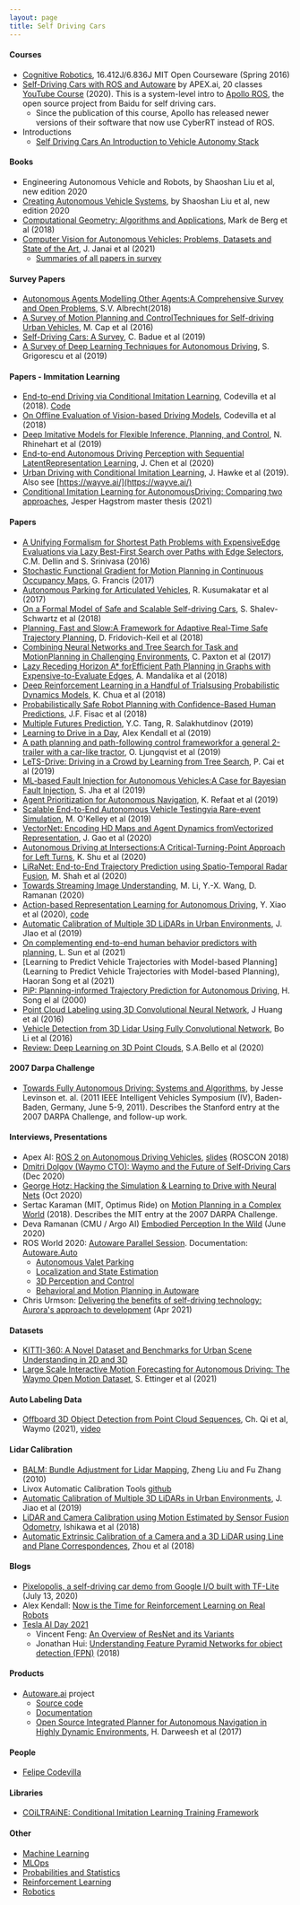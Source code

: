 ```yaml
---
layout: page
title: Self Driving Cars
---
```

#### Courses
* <a href="https://ocw.mit.edu/courses/aeronautics-and-astronautics/16-412j-cognitive-robotics-spring-2016/">Cognitive Robotics</a>, 16.412J/6.836J MIT Open Courseware (Spring 2016)
* <a href="https://www.apex.ai/autoware-course">Self-Driving Cars with ROS and Autoware</a> by APEX.ai, 20 classes <a href="https://www.youtube.com/watch?v=XTmlhvlmcf8&t=4103s">YouTube Course</a> (2020). This is a system-level intro to [Apollo ROS](http://www.apollo.auto/), the open source project from Baidu for self driving cars.
  * Since the publication of this course, Apollo has released newer versions of their software that now use CyberRT instead of ROS.
* Introductions
  * [Self Driving Cars An Introduction to Vehicle Autonomy Stack](https://www.youtube.com/watch?v=VEY55D_vqt0&t=373s)

#### Books
* Engineering Autonomous Vehicle and Robots, by Shaoshan Liu et al, new edition 2020
* [Creating Autonomous Vehicle Systems](https://innovate.ieee.org/wp-content/uploads/2020/03/MC-CAVS.pdf), by Shaoshan Liu et al, new edition 2020
* [Computational Geometry: Algorithms and Applications](https://www.amazon.com/Computational-Geometry-Applications-Mark-Berg/dp/3540779736), Mark de Berg et al (2018)
* [Computer Vision for Autonomous Vehicles: Problems, Datasets and State of the Art](https://arxiv.org/pdf/1704.05519.pdf), J. Janai et al (2021)
  * [Summaries of all papers in survey](http://www.cvlibs.net/projects/autonomous_vision_survey/)

#### Survey Papers
* [Autonomous Agents Modelling Other Agents:A Comprehensive Survey and Open Problems](https://arxiv.org/pdf/1709.08071.pdf), S.V. Albrecht(2018)
* [A Survey of Motion Planning and ControlTechniques for Self-driving Urban Vehicles](https://arxiv.org/pdf/1604.07446.pdf), M. Cap et al (2016)
* [Self-Driving Cars: A Survey](https://arxiv.org/pdf/1901.04407.pdf), C. Badue et al (2019)
* [A Survey of Deep Learning Techniques for Autonomous Driving](https://arxiv.org/pdf/1910.07738.pdf), S. Grigorescu et al (2019)

#### Papers - Immitation Learning
* [End-to-end Driving via Conditional Imitation Learning](https://arxiv.org/pdf/1710.02410.pdf), Codevilla et al (2018). [Code](https://github.com/carla-simulator/imitation-learning)
* [On Offline Evaluation of Vision-based Driving Models](https://arxiv.org/pdf/1809.04843.pdf), Codevilla et al (2018)
* [Deep Imitative Models for Flexible Inference, Planning, and Control](https://arxiv.org/pdf/1810.06544v2.pdf), N. Rhinehart et al (2019)
* [End-to-end Autonomous Driving Perception with Sequential LatentRepresentation Learning](https://arxiv.org/pdf/2003.12464v1.pdf), J. Chen et al (2020)
* [Urban Driving with Conditional Imitation Learning](https://ml4ad.github.io/files/papers/Urban%20Driving%20With%20Conditional%20Imitation%20Learning.pdf), J. Hawke et al (2019). Also see [https://wayve.ai/](https://wayve.ai/)
* [Conditional Imitation Learning for AutonomousDriving: Comparing two approaches](https://www.diva-portal.org/smash/get/diva2:1540120/FULLTEXT01.pdf), Jesper Hagstrom master thesis (2021)

#### Papers
* [A Unifying Formalism for Shortest Path Problems with ExpensiveEdge Evaluations via Lazy Best-First Search over Paths with Edge Selectors](https://arxiv.org/pdf/1603.03490.pdf), C.M. Dellin and S. Srinivasa (2016)
* [Stochastic Functional Gradient for Motion Planning in Continuous Occupancy Maps](https://arxiv.org/pdf/1703.00194.pdf), G. Francis (2017)
* [Autonomous Parking for Articulated Vehicles](https://www.researchgate.net/publication/321748359_Autonomous_Parking_for_Articulated_Vehicles), R. Kusumakatar et al (2017)
* [On a Formal Model of Safe and Scalable Self-driving Cars](https://arxiv.org/pdf/1708.06374.pdf), S. Shalev-Schwartz et al (2018)
* [Planning, Fast and Slow:A Framework for Adaptive Real-Time Safe Trajectory Planning](https://arxiv.org/pdf/1710.04731.pdf), D. Fridovich-Keil et al (2018)
* [Combining Neural Networks and Tree Search for Task and MotionPlanning in Challenging  Environments](https://arxiv.org/pdf/1703.07887.pdf), C. Paxton et al (2017)
* [Lazy Receding Horizon A* forEfficient Path Planning in Graphs with Expensive-to-Evaluate Edges](https://arxiv.org/pdf/1803.04998.pdf), A. Mandalika et al (2018)
* [Deep Reinforcement Learning in a Handful of Trialsusing Probabilistic Dynamics Models](https://arxiv.org/pdf/1805.12114.pdf), K. Chua et al (2018)
* [Probabilistically Safe Robot Planning with Confidence-Based Human Predictions](https://arxiv.org/abs/1806.00109), J.F. Fisac et al (2018)
* [Multiple Futures Prediction](https://arxiv.org/pdf/1911.00997.pdf), Y.C. Tang, R. Salakhutdinov (2019)
* [Learning to Drive in a Day](https://arxiv.org/pdf/1807.00412.pdf), Alex Kendall et al (2019)
* [A path planning and path-following control frameworkfor a general 2-trailer with a car-like tractor](https://arxiv.org/pdf/1904.01651.pdf), O. Ljungqvist et al (2019)
* [LeTS-Drive: Driving in a Crowd by Learning from Tree Search](https://arxiv.org/pdf/1905.12197.pdf), P. Cai et al (2019)
* [ML-based Fault Injection for Autonomous Vehicles:A Case for Bayesian Fault Injection](https://arxiv.org/pdf/1907.01051.pdf), S. Jha et al (2019)
* [Agent Prioritization for Autonomous Navigation](https://arxiv.org/pdf/1909.08792.pdf), K. Refaat et al (2019)
* [Scalable End-to-End Autonomous Vehicle Testingvia Rare-event Simulation](https://arxiv.org/pdf/1811.00145.pdf), M. O'Kelley et al (2019)
* [VectorNet: Encoding HD Maps and Agent Dynamics fromVectorized Representation](https://arxiv.org/pdf/2005.04259.pdf), J. Gao et al (2020)
* [Autonomous Driving at Intersections:A Critical-Turning-Point Approach for Left Turns](https://arxiv.org/pdf/2003.02409.pdf), K. Shu et al (2020)
* [LiRaNet: End-to-End Trajectory Prediction using Spatio-Temporal Radar Fusion](https://arxiv.org/pdf/2010.00731.pdf), M. Shah et al (2020)
* [Towards Streaming Image Understanding](https://arxiv.org/pdf/2005.10420v1.pdf), M. Li, Y.-X. Wang, D. Ramanan (2020)
* [Action-based Representation Learning for Autonomous Driving](https://arxiv.org/pdf/2008.09417.pdf), Y. Xiao et al (2020), [code](https://www.codevilla.info/post/action-based-representation-learning-for-autonomous-driving)
* [Automatic Calibration of Multiple 3D LiDARs in Urban Environments](https://arxiv.org/pdf/1905.04912.pdf), J. JIao et al (2019)
* [On complementing end-to-end human behavior predictors with planning](https://arxiv.org/abs/2103.05661), L. Sun et al (2021)
* [Learning to Predict Vehicle Trajectories with Model-based Planning](Learning to Predict Vehicle Trajectories with Model-based Planning), Haoran Song et al (2021)
* [PiP: Planning-informed Trajectory Prediction for Autonomous Driving](https://arxiv.org/abs/2003.11476), H. Song el al (2000)
* [Point Cloud Labeling using 3D Convolutional Neural Network](http://www.cvlibs.net/projects/autonomous_vision_survey/literature/Huang2016ICPR.pdf), J Huang et al (2016)
* [Vehicle Detection from 3D Lidar Using Fully Convolutional Network](http://www.cvlibs.net/projects/autonomous_vision_survey/literature/Li2016RSS.pdf), Bo Li et al (2016)
* [Review: Deep Learning on 3D Point Clouds](https://www.mdpi.com/2072-4292/12/11/1729/htm), S.A.Bello et al (2020)

#### 2007 Darpa Challenge
* [Towards Fully Autonomous Driving: Systems and  Algorithms](https://cs.stanford.edu/people/teichman/papers/iv2011.pdf), by Jesse Levinson et. al. (2011 IEEE Intelligent Vehicles Symposium (IV), Baden-Baden, Germany, June 5-9, 2011). Describes the Stanford entry at the 2007 DARPA Challenge, and follow-up work.

#### Interviews, Presentations
* Apex AI: [ROS 2 on Autonomous Driving Vehicles](https://vimeo.com/292695688), [slides](https://roscon.ros.org/2018/presentations/ROSCon2018_ROS2onAutonomousDrivingVehicles.pdf) (ROSCON 2018)
* [Dmitri Dolgov (Waymo CTO): Waymo and the Future of Self-Driving Cars](https://www.youtube.com/watch?v=P6prRXkI5HM&t=3632s) (Dec 2020)
* [George Hotz: Hacking the Simulation & Learning to Drive with Neural Nets](https://www.youtube.com/watch?v=_L3gNaAVjQ4) (Oct 2020)
* Sertac Karaman (MIT, Optimus Ride) on <a href="https://www.youtube.com/watch?v=0fLSf3NO0-s&list=PLrAXtmErZgOeY0lkVCIVafdGFOTi45amq">Motion Planning in a Complex World</a> (2018). Describes the MIT entry at the 2007 DARPA Challenge.
* Deva Ramanan (CMU / Argo AI) [Embodied Perception In the Wild](https://www.youtube.com/watch?v=3AqUBNtuku0) (June 2020)
* ROS World 2020: [Autoware Parallel Session](https://vimeo.com/showcase/7812155/video/480450941). Documentation: [Autoware.Auto](https://autowarefoundation.gitlab.io/autoware.auto/AutowareAuto/index.html)
  * [Autonomous Valet Parking](https://vimeo.com/showcase/7812155/video/480450941)
  * [Localization and State Estimation](https://vimeo.com/showcase/7812155/video/480450941#t=0h19m40s)
  * [3D Perception and Control](https://vimeo.com/showcase/7812155/video/480450941#t=0h38m30s)
  * [Behavioral and Motion Planning in Autoware](https://vimeo.com/showcase/7812155/video/480450941#t=0h55m55s)
* Chris Urmson: [Delivering the benefits of self-driving technology: Aurora's approach to development](https://www.youtube.com/watch?v=_zz2k6XOidI) (Apr 2021)

#### Datasets
* [KITTI-360: A Novel Dataset and Benchmarks for Urban Scene Understanding in 2D and 3D](https://arxiv.org/pdf/2109.13410v1.pdf)
* [Large Scale Interactive Motion Forecasting for Autonomous Driving: The Waymo Open Motion Dataset](https://arxiv.org/pdf/2104.10133.pdf), S. Ettinger et al (2021)

#### Auto Labeling Data
* [Offboard 3D Object Detection from Point Cloud Sequences](https://arxiv.org/pdf/2103.05073.pdf), Ch. Qi et al, Waymo (2021), [video](https://www.youtube.com/watch)

#### Lidar Calibration
* [BALM: Bundle Adjustment for Lidar Mapping](https://arxiv.org/pdf/2010.08215.pdf), Zheng Liu and Fu Zhang (2010)
* Livox Automatic Calibration Tools [github](https://github.com/Livox-SDK/Livox_automatic_calibration)
* [Automatic Calibration of Multiple 3D LiDARs in Urban Environments](https://gogojjh.github.io/slide/2019_jjiao_iros_presentation.pdf), J. Jiao et al (2019)
* [LiDAR and Camera Calibration using Motion Estimated by Sensor Fusion Odometry](https://arxiv.org/pdf/1804.05178.pdf), Ishikawa et al (2018)
* [Automatic Extrinsic Calibration of a Camera and a 3D LiDAR using Line and Plane Correspondences](https://www.cs.cmu.edu/~kaess/pub/Zhou18iros.pdf), Zhou et al (2018)

#### Blogs
* [Pixelopolis, a self-driving car demo from Google I/O built with TF-Lite](https://blog.tensorflow.org/2020/07/pixelopolis-self-driving-car-demo-tensorflow-lite.html) (July 13, 2020)
* Alex Kendall: [Now is the Time for Reinforcement Learning on Real Robots](https://alexgkendall.com/reinforcement_learning/now_is_the_time_for_reinforcement_learning_on_real_robots/)
* [Tesla AI Day 2021](https://www.youtube.com/watch?v=fdtC1AxFNkk)
  * Vincent Feng: [An Overview of ResNet and its Variants](https://towardsdatascience.com/an-overview-of-resnet-and-its-variants-5281e2f56035)
  * Jonathan Hui: [Understanding Feature Pyramid Networks for object detection (FPN)](https://jonathan-hui.medium.com/understanding-feature-pyramid-networks-for-object-detection-fpn-45b227b9106c) (2018)


#### Products
* [Autoware.ai](https://www.autoware.ai/) project
  * [Source code](https://github.com/Autoware-AI)
  * [Documentation](https://autoware.readthedocs.io/en/feature-documentation_rtd/)
   * [Open Source Integrated Planner for Autonomous Navigation in Highly Dynamic Environments](https://www.fujipress.jp/jrm/rb/robot002900040668/), H. Darweesh et al (2017)

#### People
* [Felipe Codevilla](https://www.codevilla.info/)

#### Libraries
* [COiLTRAiNE: Conditional Imitation Learning Training Framework](https://github.com/felipecode/coiltraine)

#### Other
* [Machine Learning](machine_learning.md)
* [MLOps](mlops.md)
* [Probabilities and Statistics](probabilities_and_statistics.md)
* [Reinforcement Learning](reinforcement_learning.md)
* [Robotics](robotics.md)
